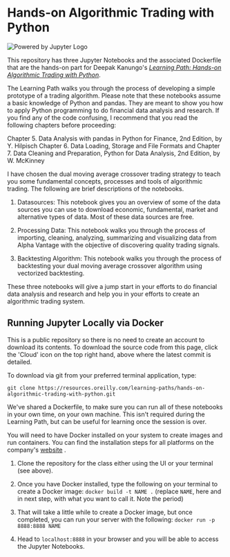 # Hands-on Algorithmic Trading with Python

![Powered by Jupyter Logo](https://cdn.oreillystatic.com/images/icons/powered_by_jupyter.png)

This repository has three Jupyter Notebooks and the associated Dockerfile that are the hands-on part for Deepak Kanungo's [_Learning Path: Hands-on Algorithmic Trading with Python_](https://learning.oreilly.com/learning-paths/-/9781492082613).

The Learning Path walks you through the process of developing a simple prototype of a trading algorithm. Please note that these notebooks assume a basic knowledge of Python and pandas. They are meant to show you how to apply Python programming to do financial data analysis and research. If you find any of the code confusing, I recommend that you read the following chapters before proceeding:


 Chapter 5. Data Analysis with pandas in Python for Finance, 2nd Edition, by Y. Hilpisch
 Chapter 6. Data Loading, Storage and File Formats and
 Chapter 7. Data Cleaning and Preparation, Python for Data Analysis, 2nd Edition, by W. McKinney


I have chosen the dual moving average crossover trading strategy to teach you some fundamental concepts, processes and tools of algorithmic trading. The following are brief descriptions of the notebooks.

1. Datasources: This notebook gives you an overview of some of the data sources you can use to download economic, fundamental, market and alternative types of data. Most of these data sources are free.

2. Processing Data: This notebook walks you through the process of importing, cleaning, analyzing, summarizing and visualizing data from Alpha Vantage with the objective of discovering quality trading signals.

3. Backtesting Algorithm: This notebook walks you through the process of backtesting your dual moving average crossover algorithm using vectorized backtesting.

These three notebooks will give a jump start in your efforts to do financial data analysis and research and help you in your efforts to create an algorithmic trading system.

## Running Jupyter Locally via Docker

This is a public repository so there is no need to create an account to download its contents. To download the source code from this page, click the 'Cloud' icon on the top right hand, above where the latest commit is detailed.

To download via git from your preferred terminal application, type:

```git clone https://resources.oreilly.com/learning-paths/hands-on-algorithmic-trading-with-python.git```

We've shared a Dockerfile, to make sure you can run all of these notebooks in your own time, on your own machine. This isn't required during the Learning Path, but can be useful for learning once the session is over.

You will need to have Docker installed on your system to create images and run containers. You can find the installation steps for all platforms on the company's [website](https://docs.docker.com/install/)
.

1) Clone the repository for the class either using the UI or your terminal (see above).

2) Once you have Docker installed, type the following on your terminal to create a Docker image: `docker build -t NAME .` (replace `NAME`, here and in next step, with what you want to call it. Note the period)

3) That will take a little while to create a Docker image, but once completed, you can run your server with the following:
`docker run -p 8888:8888 NAME`

4) Head to `localhost:8888` in your browser and you will be able to access the Jupyter Notebooks.
